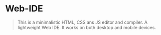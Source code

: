 # Web-IDE

> This is a minimalistic HTML, CSS ans JS editor and compiler.
> A lightweight Web IDE.
> It works on both desktop and mobile devices.